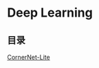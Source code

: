 # Deep Learning



## 目录


[CornerNet-Lite](https://github.com/hdusnewball/Footprint/blob/master/Deep_Learning/Detection/CornerNet)